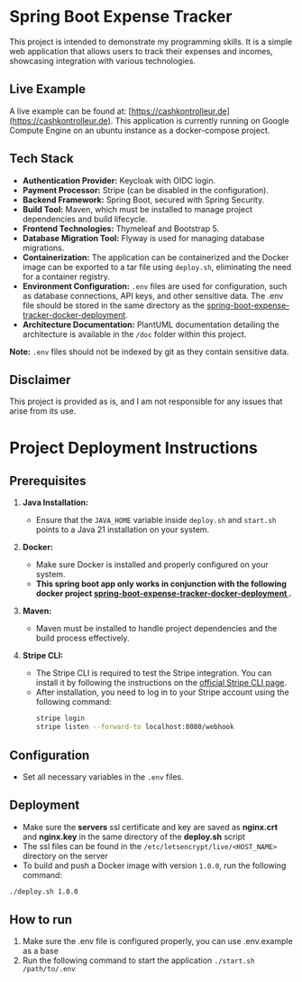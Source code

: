 # Spring Boot Expense Tracker

This project is intended to demonstrate my programming skills. It is a simple web application that allows users to track their expenses and incomes, showcasing integration with various technologies.

## Live Example

A live example can be found at: [https://cashkontrolleur.de](https://cashkontrolleur.de). This application is currently running on Google Compute Engine on an ubuntu instance as a docker-compose project.

## Tech Stack

- **Authentication Provider:** Keycloak with OIDC login.
- **Payment Processor:** Stripe (can be disabled in the configuration).
- **Backend Framework:** Spring Boot, secured with Spring Security.
- **Build Tool:** Maven, which must be installed to manage project dependencies and build lifecycle.
- **Frontend Technologies:** Thymeleaf and Bootstrap 5.
- **Database Migration Tool:** Flyway is used for managing database migrations.
- **Containerization:** The application can be containerized and the Docker image can be exported to a tar file using `deploy.sh`, eliminating the need for a container registry.
- **Environment Configuration:** `.env` files are used for configuration, such as database connections, API keys, and other sensitive data. The .env file should be stored in the same directory as the [spring-boot-expense-tracker-docker-deployment](https://github.com/nek8082/spring-boot-expense-tracker-docker-deployment).
- **Architecture Documentation:** PlantUML documentation detailing the architecture is available in the `/doc` folder within this project.

**Note:** `.env` files should not be indexed by git as they contain sensitive data.

## Disclaimer

This project is provided as is, and I am not responsible for any issues that arise from its use.

# Project Deployment Instructions

## Prerequisites

1. **Java Installation:**
   - Ensure that the `JAVA_HOME` variable inside `deploy.sh` and `start.sh` points to a Java 21 installation on your system.

2. **Docker:**
   - Make sure Docker is installed and properly configured on your system.
   - **This spring boot app only works in conjunction with the following docker project [spring-boot-expense-tracker-docker-deployment
     ](https://github.com/nek8082/spring-boot-expense-tracker-docker-deployment).**

3. **Maven:**
   - Maven must be installed to handle project dependencies and the build process effectively.

4. **Stripe CLI:**
   - The Stripe CLI is required to test the Stripe integration. You can install it by following the instructions on the [official Stripe CLI page](https://stripe.com/docs/stripe-cli).
   - After installation, you need to log in to your Stripe account using the following command:
     ```bash
     stripe login
     stripe listen --forward-to localhost:8080/webhook
     ```

## Configuration

- Set all necessary variables in the `.env` files.

## Deployment

- Make sure the **servers** ssl certificate and key are saved as **nginx.crt** and **nginx.key** in the same directory of the **deploy.sh** script
- The ssl files can be found in the `/etc/letsencrypt/live/<HOST_NAME>` directory on the server
- To build and push a Docker image with version `1.0.0`, run the following command:
```bash
./deploy.sh 1.0.0
```

## How to run
1. Make sure the .env file is configured properly, you can use .env.example as a base
2. Run the following command to start the application `./start.sh /path/to/.env`